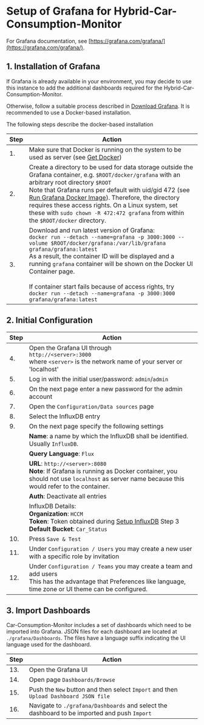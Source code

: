 # Setup of Grafana for Hybrid-Car-Consumption-Monitor

For Grafana documentation, see [https://grafana.com/grafana/](https://grafana.com/grafana/).

## 1. Installation of Grafana

If Grafana is already available in your environment, you may decide to use this instance to add the additional dashboards required for the Hybrid-Car-Consumption-Monitor.

Otherwise, follow a suitable process described in [Download Grafana](https://grafana.com/grafana/download?pg=get&plcmt=selfmanaged-box1-cta1).
It is recommended to use a Docker-based installation.

The following steps describe the docker-based installation

|Step|Action
|----|-----------------------------------------------------
|1.  | Make sure that Docker is running on the system to be used as server (see [Get Docker](https://docs.docker.com/get-docker/))
|2.  | Create a directory to be used for data storage outside the Grafana container, e.g. ```$ROOT/docker/grafana``` with an arbitrary root directory ```$ROOT```<br/>Note that Grafana runs per default with uid/gid 472 (see [Run Grafana Docker Image](https://grafana.com/docs/grafana/latest/setup-grafana/installation/docker/)). Therefore, the directory requires these access rights. On a Linux system, set these with ```sudo chown -R 472:472 grafana``` from within the ```$ROOT/docker``` directory.
|3.  | Download and run latest version of Grafana:<br/>```docker run --detach --name=grafana -p 3000:3000 --volume $ROOT/docker/grafana:/var/lib/grafana grafana/grafana:latest```<br/>As a result, the container ID will be displayed and a running ```grafana``` container will be shown on the Docker UI Container page.<br/><br/>If container start fails because of access rights, try<br/>```docker run --detach --name=grafana -p 3000:3000 grafana/grafana:latest```

## 2. Initial Configuration

|Step|Action
|----|-----------------------------------------------------
|4.  | Open the Grafana UI through <br/> ```http://<server>:3000``` <br/> where ```<server>``` is the network name of your server or 'localhost'
|5.  | Log in with the initial user/password: ```admin```/```admin```
|6.  | On the next page enter a new password for the admin account
|7.  | Open the ```Configuration/Data sources``` page
|8.  | Select the InfluxDB entry
|9.  | On the next page specify the following settings 
|    | **Name**: a name by which the InfluxDB shall be identified. Usually ```InfluxDB```.
|    | **Query Language**: ```Flux```
|    | **URL**: ```http://<server>:8080```<br/>**Note**: If Grafana is running as Docker container, you should not use ```localhost``` as server name because this would refer to the container.
|    | **Auth**: Deactivate all entries
|    | InfluxDB Details:<br/>**Organization**: ```HCCM```<br/>**Token**: Token obtained during [Setup InfluxDB](setupInfluxDb.md) Step 3<br/>**Default Bucket**: ```Car_Status```
|10. | Press ```Save & Test```
|11. | Under ```Configuration / Users``` you may create a new user with a specific role by invitation
|12. | Under ```Configuration / Teams``` you may create a team and add users<br/>This has the advantage that Preferences like language, time zone or UI theme can be configured.

## 3. Import Dashboards

Car-Consumption-Monitor includes a set of dashboards which need to be imported into Grafana.
JSON files for each dashboard are located at ```./grafana/Dashboards```.
The files have a language suffix indicating the UI language used for the dashboard.

|Step|Action
|----|-----------------------------------------------------
|13. | Open the Grafana UI
|14. | Open page ```Dashboards/Browse```
|15. | Push the ```New``` button and then select ```Import``` and then ```Upload Dashboard JSON file```
|16. | Navigate to ```./grafana/Dashboards``` and select the dashboard to be imported and push ```Import```

